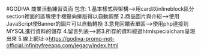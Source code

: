 #GODIVA 商業活動練習頁面
    包含:
    1.基本樣式與架構-->用card以inlineblock區分section裡面的區塊使手機豎向排版得以自動調整
    2.商品圖片與介紹-->使用JavaScript使Banner的圖片可以自動轉換
    3.意見回饋表單區-->使用php連接到MYSQL進行資料的儲存
    4.留言列表-->將3.所存的資料經過htmlspecialchars呈現出來
    5.線上網址->https://godiva-promo-not-official.infinityfreeapp.com/legacy/index.html
